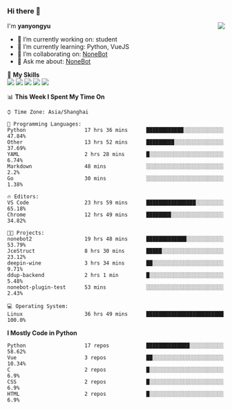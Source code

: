 ### Hi there 👋

<a href="#">
  <img align="right" src="https://github-readme-stats.vercel.app/api?username=yanyongyu&count_private=true&show_icons=true&bg_color=15,f2f7fd,E0EAFC" />
</a>

I'm **yanyongyu**

- 🔭 I’m currently working on: student
- 🌱 I’m currently learning: Python, VueJS
- 👯 I’m collaborating on: [NoneBot](https://github.com/nonebot)
- 💬 Ask me about: [NoneBot](https://github.com/nonebot)

🌟 **My Skills**  
![](https://img.shields.io/badge/-Python-3e74a2?style=flat-square&logo=Python&logoColor=fff)
![](https://img.shields.io/badge/-Vue-4fc08d?style=flat-square&logo=Vue.js&logoColor=fff)
![](https://img.shields.io/badge/-Node.js-339933?style=flat-square&logo=Node.js&logoColor=fff)
![](https://img.shields.io/badge/-Docker-2496ED?style=flat-square&logo=Docker&logoColor=fff)
![](https://img.shields.io/badge/-Linux-000000?style=flat-square&logo=Linux&logoColor=fff)

<!--START_SECTION:waka-->
📊 **This Week I Spent My Time On** 

```text
⌚︎ Time Zone: Asia/Shanghai

💬 Programming Languages: 
Python                   17 hrs 36 mins      ████████████░░░░░░░░░░░░░   47.84% 
Other                    13 hrs 52 mins      █████████░░░░░░░░░░░░░░░░   37.69% 
YAML                     2 hrs 28 mins       █░░░░░░░░░░░░░░░░░░░░░░░░   6.74% 
Markdown                 48 mins             ░░░░░░░░░░░░░░░░░░░░░░░░░   2.2% 
Go                       30 mins             ░░░░░░░░░░░░░░░░░░░░░░░░░   1.38%

🔥 Editors: 
VS Code                  23 hrs 59 mins      ████████████████░░░░░░░░░   65.18% 
Chrome                   12 hrs 49 mins      ████████░░░░░░░░░░░░░░░░░   34.82%

🐱‍💻 Projects: 
nonebot2                 19 hrs 48 mins      █████████████░░░░░░░░░░░░   53.79% 
JceStruct                8 hrs 30 mins       █████░░░░░░░░░░░░░░░░░░░░   23.12% 
deepin-wine              3 hrs 34 mins       ██░░░░░░░░░░░░░░░░░░░░░░░   9.71% 
ddup-backend             2 hrs 1 min         █░░░░░░░░░░░░░░░░░░░░░░░░   5.48% 
nonebot-plugin-test      53 mins             ░░░░░░░░░░░░░░░░░░░░░░░░░   2.43%

💻 Operating System: 
Linux                    36 hrs 49 mins      █████████████████████████   100.0%

```

**I Mostly Code in Python** 

```text
Python                   17 repos            ██████████████░░░░░░░░░░░   58.62% 
Vue                      3 repos             ██░░░░░░░░░░░░░░░░░░░░░░░   10.34% 
C                        2 repos             █░░░░░░░░░░░░░░░░░░░░░░░░   6.9% 
CSS                      2 repos             █░░░░░░░░░░░░░░░░░░░░░░░░   6.9% 
HTML                     2 repos             █░░░░░░░░░░░░░░░░░░░░░░░░   6.9%

```



<!--END_SECTION:waka-->
